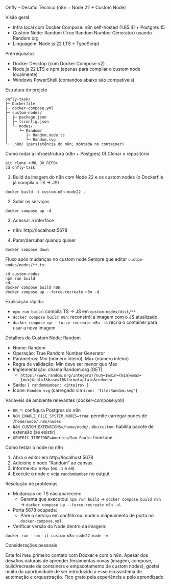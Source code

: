 Onfly – Desafio Técnico (n8n + Node 22 + Custom Node)

Visão geral
- Infra local com Docker Compose: n8n self-hosted (1.85.4) + Postgres 15
- Custom Node: Random (True Random Number Generator) usando Random.org
- Linguagem: Node.js 22 LTS + TypeScript

Pré‑requisitos
- Docker Desktop (com Docker Compose v2)
- Node.js 22 LTS e npm (apenas para compilar o custom node localmente)
- Windows PowerShell (comandos abaixo são compatíveis)

Estrutura do projeto
```
onfly-task/
├─ Dockerfile
├─ docker-compose.yml
├─ custom-nodes/
│  ├─ package.json
│  ├─ tsconfig.json
│  └─ nodes/
│     └─ Random/
│        ├─ Random.node.ts
│        └─ Random.svg
└─ .n8n/ (persistência do n8n; montada no container)
```

Como rodar a infraestrutura (n8n + Postgres)
0) Clonar o repositório
```
git clone <URL_DO_REPO>
cd onfly-task
```
1) Build da imagem do n8n com Node 22 e os custom nodes (o Dockerfile já compila o TS → JS)
```
docker build -t custom-n8n-node22 .
```
2) Subir os serviços
``` 
docker compose up -d
```
3) Acessar a interface
- n8n: http://localhost:5678
4) Parar/derrubar quando quiser
```
docker compose down
```

Fluxo após mudanças no custom node
Sempre que editar `custom-nodes/nodes/**.ts`:
```
cd custom-nodes
npm run build
cd ..
docker compose build n8n
docker compose up --force-recreate n8n -d
```
Explicação rápida:
- `npm run build`: compila TS → JS em `custom-nodes/dist/**`
- `docker compose build n8n`: reconstrói a imagem com o JS atualizado
- `docker compose up --force-recreate n8n -d`: recria o container para usar a nova imagem

Detalhes do Custom Node: Random
- Nome: Random
- Operação: True Random Number Generator
- Parâmetros: Min (número inteiro), Max (número inteiro)
- Regra de validação: Min deve ser menor que Max
- Implementação: chama Random.org (GET)
	- `https://www.random.org/integers/?num=1&min={min}&max={max}&col=1&base=10&format=plain&rnd=new`
- Saída: `{ randomNumber: <inteiro> }`
- Ícone: `Random.svg` (carregado via `icon: 'file:Random.svg'`)

Variáveis de ambiente relevantes (docker-compose.yml)
- `DB_*`: configura Postgres do n8n
- `N8N_ENABLE_FILE_SYSTEM_NODES=true`: permite carregar nodes de `/home/node/.n8n/nodes`
- `N8N_CUSTOM_EXTENSIONS=/home/node/.n8n/custom`: habilita pacote de extensão (se existir)
- `GENERIC_TIMEZONE=America/Sao_Paulo`: timezone

Como testar o node no n8n
1) Abra o editor em http://localhost:5678
2) Adicione o node “Random” ao canvas
3) Informe `Min` e `Max` (ex.: `1` e `60`)
4) Execute o node e veja `randomNumber` no output

Resolução de problemas

- Mudanças no TS não aparecem:
	- Garanta que executou: `npm run build` → `docker compose build n8n` → `docker compose up --force-recreate n8n -d`.
- Porta 5678 ocupada:
	- Pare o serviço em conflito ou mude o mapeamento de porta no `docker-compose.yml`.
- Verificar versão do Node dentro da imagem:
```
docker run --rm -it custom-n8n-node22 node -v
```

Considerações pessoais

Este foi meu primeiro contato com Docker e com o n8n. Apesar dos desafios naturais de aprender ferramentas novas (imagem, compose, build/recreate de containers e empacotamento de custom nodes), gostei muito da oportunidade de ser introduzido a esse ecossistema de automação e orquestração. Fico grato pela experiência e pelo aprendizado.


